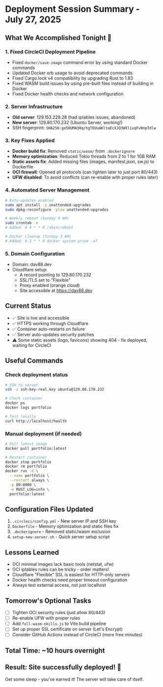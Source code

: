 # Deployment Session Summary - July 27, 2025

## What We Accomplished Tonight 🎉

### 1. Fixed CircleCI Deployment Pipeline
- Fixed `docker/save-image` command error by using standard Docker commands
- Updated Docker orb usage to avoid deprecated commands
- Fixed Cargo.lock v4 compatibility by upgrading Rust to 1.83
- Fixed WASM build issues by using pre-built files instead of building in Docker
- Fixed Docker health checks and network configuration

### 2. Server Infrastructure
- **Old server**: 129.153.229.28 (had iptables issues, abandoned)
- **New server**: 129.80.170.232 (Ubuntu Server, working!)
- SSH fingerprint: `SHA256:ge50UMA30q/hgTEUuAKltaEcXJO3WXliuqFvNnpTdlw`

### 3. Key Fixes Applied
- **Docker build fix**: Removed `static/wasm/` from `.dockerignore`
- **Memory optimization**: Reduced Tokio threads from 2 to 1 for 1GB RAM
- **Static assets fix**: Added missing files (images, manifest.json, sw.js) to Dockerfile
- **OCI firewall**: Opened all protocols (can tighten later to just port 80/443)
- **UFW disabled**: To avoid conflicts (can re-enable with proper rules later)

### 4. Automated Server Management
```bash
# Auto-updates enabled
sudo apt install -y unattended-upgrades
sudo dpkg-reconfigure -plow unattended-upgrades

# Weekly reboot (Sunday 4 AM)
sudo crontab -e
# Added: 0 4 * * 0 /sbin/reboot

# Docker cleanup (Sunday 3 AM)  
# Added: 0 3 * * 0 docker system prune -af
```

### 5. Domain Configuration
- Domain: dav88.dev
- Cloudflare setup:
  - A record pointing to 129.80.170.232
  - SSL/TLS set to "Flexible"
  - Proxy enabled (orange cloud)
  - Site accessible at https://dav88.dev

## Current Status
- ✅ Site is live and accessible
- ✅ HTTPS working through Cloudflare
- ✅ Container auto-restarts on failure
- ✅ Server auto-updates security patches
- ⚠️ Some static assets (logo, favicons) showing 404 - fix deployed, waiting for CircleCI

## Useful Commands

### Check deployment status
```bash
# SSH to server
ssh -i ssh-key-real.key ubuntu@129.80.170.232

# Check container
docker ps
docker logs portfolio

# Test locally
curl http://localhost/health
```

### Manual deployment (if needed)
```bash
# Pull latest image
docker pull portfolio:latest

# Restart container
docker stop portfolio
docker rm portfolio
docker run -d \
  --name portfolio \
  --restart always \
  -p 80:8000 \
  -e RUST_LOG=info \
  portfolio:latest
```

## Configuration Files Updated
1. `.circleci/config.yml` - New server IP and SSH key
2. `Dockerfile` - Memory optimization and static files fix
3. `.dockerignore` - Removed static/wasm exclusion
4. `setup-new-server.sh` - Quick server setup script

## Lessons Learned
- OCI minimal images lack basic tools (netstat, ufw)
- OCI iptables rules can be tricky - order matters!
- Cloudflare "Flexible" SSL is easiest for HTTP-only servers
- Docker health checks need proper timeout configuration
- Always test external access, not just localhost

## Tomorrow's Optional Tasks
- [ ] Tighten OCI security rules (just allow 80/443)
- [ ] Re-enable UFW with proper rules
- [ ] Add `full-wasm-skills.js` to Vite build pipeline
- [ ] Set up proper SSL certificate on server (Let's Encrypt)
- [ ] Consider GitHub Actions instead of CircleCI (more free minutes)

## Total Time: ~10 hours overnight
## Result: Site successfully deployed! 🚀

Get some sleep - you've earned it! The server will take care of itself.